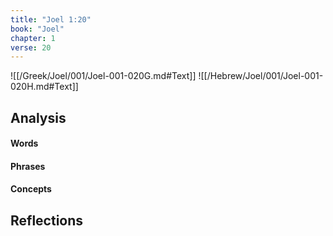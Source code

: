 ```yaml
---
title: "Joel 1:20"
book: "Joel"
chapter: 1
verse: 20
---
```

![[/Greek/Joel/001/Joel-001-020G.md#Text]]
![[/Hebrew/Joel/001/Joel-001-020H.md#Text]]

## Analysis

#### Words

#### Phrases

#### Concepts

## Reflections
